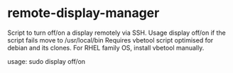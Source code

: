 # remote-display-manager
Script to turn off/on a display remotely via SSH. Usage display off/on
if the script fails move to /usr/local/bin
Requires vbetool
script optimised for debian and its clones. For RHEL family OS, install vbetool
manually.

usage: sudo display off/on


